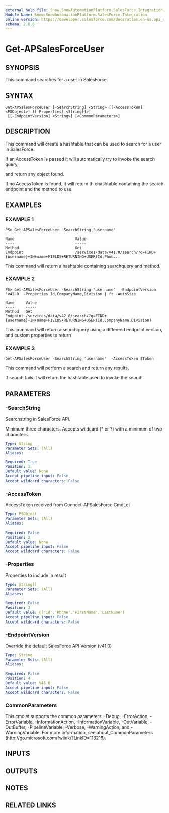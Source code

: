 ```yaml
---
external help file: Snow.SnowAutomationPlatform.SalesForce.Integration-help.xml
Module Name: Snow.SnowAutomationPlatform.SalesForce.Integration
online version: https://developer.salesforce.com/docs/atlas.en-us.api_rest.meta/api_rest/intro_understanding_username_password_oauth_flow.htm
schema: 2.0.0
---
```


# Get-APSalesForceUser

## SYNOPSIS
This command searches for a user in SalesForce.

## SYNTAX

```
Get-APSalesForceUser [-SearchString] <String> [[-AccessToken] <PSObject>] [[-Properties] <String[]>]
 [[-EndpointVersion] <String>] [<CommonParameters>]
```

## DESCRIPTION
This command will create a hashtable that can be used to search for a user in SalesForce.

If an AccessToken is passed it will automatically try to invoke the search query,

and return any object found.

If no AccessToken is found, it will return th ehashtable containing the search endpoint and the method to use.

## EXAMPLES

### EXAMPLE 1
```
PS> Get-APSalesForceUser -SearchString 'username' 

Name                           Value
----                           -----
Method                         Get 
Endpoint                       /services/data/v41.0/search/?q=FIND+{username}+IN+name+FIELDS+RETURNING+USER(Id,Phon...
```

This command will return a hashtable containing searchquery and method.

### EXAMPLE 2
```
PS> Get-APSalesForceUser -SearchString 'username'  -EndpointVersion 'v42.0' -Properties Id,CompanyName,Division | ft -AutoSize

Name     Value
----     -----
Method   Get
Endpoint /services/data/v42.0/search/?q=FIND+{username}+IN+name+FIELDS+RETURNING+USER(Id,CompanyName,Division)
```

This command will return a searchquery using a differend endpoint version, and custom properties to return

### EXAMPLE 3
```
Get-APSalesForceUser -SearchString 'username'  -AccessToken $Token
```

This command will perform a search and return any results.

If search fails it will return the hashtable used to invoke the search.

## PARAMETERS

### -SearchString
Searchstring in SalesForce API. 

Minimum three characters. Accepts wildcard (* or ?) with a minimum of two characters.

```yaml
Type: String
Parameter Sets: (All)
Aliases:

Required: True
Position: 1
Default value: None
Accept pipeline input: False
Accept wildcard characters: False
```

### -AccessToken
AccessToken received from Connect-APSalesForce CmdLet

```yaml
Type: PSObject
Parameter Sets: (All)
Aliases:

Required: False
Position: 2
Default value: None
Accept pipeline input: False
Accept wildcard characters: False
```

### -Properties
Properties to include in result

```yaml
Type: String[]
Parameter Sets: (All)
Aliases:

Required: False
Position: 3
Default value: @('Id','Phone','FirstName','LastName')
Accept pipeline input: False
Accept wildcard characters: False
```

### -EndpointVersion
Override the default SalesForce API Version (v41.0)

```yaml
Type: String
Parameter Sets: (All)
Aliases:

Required: False
Position: 4
Default value: V41.0
Accept pipeline input: False
Accept wildcard characters: False
```

### CommonParameters
This cmdlet supports the common parameters: -Debug, -ErrorAction, -ErrorVariable, -InformationAction, -InformationVariable, -OutVariable, -OutBuffer, -PipelineVariable, -Verbose, -WarningAction, and -WarningVariable. For more information, see about_CommonParameters (http://go.microsoft.com/fwlink/?LinkID=113216).

## INPUTS

## OUTPUTS

## NOTES

## RELATED LINKS
